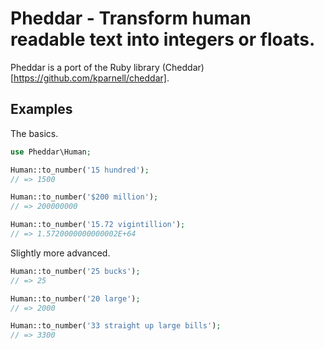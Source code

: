 # Pheddar - Transform human readable text into integers or floats.

Pheddar is a port of the Ruby library (Cheddar)[https://github.com/kparnell/cheddar].

## Examples

The basics.

```php
use Pheddar\Human;

Human::to_number('15 hundred');
// => 1500

Human::to_number('$200 million');
// => 200000000

Human::to_number('15.72 vigintillion');
// => 1.5720000000000002E+64
```

Slightly more advanced.

```php
Human::to_number('25 bucks');
// => 25

Human::to_number('20 large');
// => 2000

Human::to_number('33 straight up large bills');
// => 3300
```